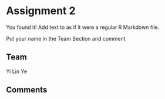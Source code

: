 # Assignment 2

You found it!  Add text to as if it were a regular R Markdown file.

Put your name in the Team Section and comment

## Team
Yi Lin Ye

## Comments
